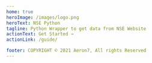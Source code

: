 ```yaml
---
home: true
heroImage: /images/logo.png
heroText: NSE Python
tagline: Python Wrapper to get data from NSE Website
actionText: Get Started →
actionLink: /guide/

footer: COPYRIGHT © 2021 Aeron7, All rights Reserved
---
```

